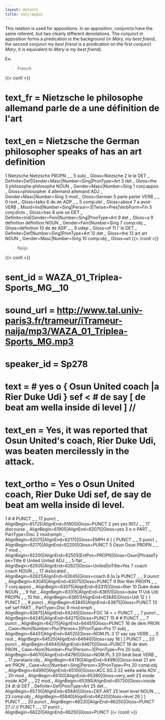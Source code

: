 ```yaml
---
layout: default
title: conj:appos
---
```


This relation is used for appositions. In an apposition, conjuncts have the same referent, but two clearly different denotations. The conjunct in apposition forms a predication in the background (in *Mary, my best friend*, the second conjunct *my best friend* is a predication on the first conjunct *Mary*, it is equivalent to *Mary is my best friend*).

Ex:
> French

{{< conll >}}
# text_fr = Nietzsche le philosophe allemand parle de a une définition de l'art
# text_en = Nietzsche the German philosopher speaks of has an art definition
1	Nietzsche	Nietzsche	PROPN	_	_	5	subj	_	Gloss=Niezsche
2	le	le	DET	_	Definite=Def|Gender=Masc|Number=Sing|PronType=Art	3	det	_	Gloss=the
3	philosophe	philosophe	NOUN	_	Gender=Masc|Number=Sing	1	conj:appos	_	Gloss=philosopher
4	allemand	allemand	ADJ	_	Gender=Masc|Number=Sing	3	mod	_	Gloss=German
5	parle	parler	VERB	_	_	0	root	_	Gloss=talks
6	de	de	ADP	_	_	5	comp:obl	_	Gloss=about
7	a	avoir	VERB	_	Mood=Ind|Number=Sing|Person=3|Tense=Pres|VerbForm=Fin	5	conj:dicto	_	Gloss=has
8	une	un	DET	_	Definite=Ind|Gender=Fem|Number=Sing|PronType=Art	9	det	_	Gloss=a
9	définition	définition	NOUN	_	Gender=Fem|Number=Sing	7	comp:obj	_	Gloss=definition
10	de	de	ADP	_	_	9	udep	_	Gloss=of
11	l'	le	DET	_	Definite=Def|Number=Sing|PronType=Art	12	det	_	Gloss=the
12	art	art	NOUN	_	Gender=Masc|Number=Sing	10	comp:obj	_	Gloss=art
{{< /conll >}}

> Naija

{{< conll >}}
# sent_id = WAZA_01_Triplea-Sports_MG__10
# sound_url = http://www.tal.univ-paris3.fr/trameur/iTrameur-naija/mp3/WAZA_01_Triplea-Sports_MG.mp3
# speaker_id = Sp278
# text = # yes o { Osun United coach |a Rier Duke Udi } sef < # de say [ de beat am wella inside di level ] //
# text_en = Yes, it was reported that Osun United's coach, Rier Duke Udi, was beaten mercilessly in the attack.
# text_ortho = Yes o Osun United coach, Rier Duke Udi sef, de say de beat am wella inside di level.
1	#	#	PUNCT	_	_	17	punct	_	AlignBegin=61725|AlignEnd=61905|Gloss=PUNCT
2	yes	yes	INTJ	_	_	17	discourse	_	AlignBegin=61905|AlignEnd=62075|Gloss=yes
3	o	o	PART	_	PartType=Disc	2	mod:emph	_	AlignBegin=62075|AlignEnd=62170|Gloss=EMPH
4	{	{	PUNCT	_	_	5	punct	_	AlignBegin=62170|AlignEnd=62200|Gloss=PUNCT
5	Osun	Osun	PROPN	_	_	7	mod	_	AlignBegin=62200|AlignEnd=62505|ExtPos=PROPN|Gloss=Osun|PhraseType=Title
6	United	United	ADJ	_	_	5	flat	_	AlignBegin=62505|AlignEnd=62821|Gloss=United|InTitle=Yes
7	coach	coach	NOUN	_	_	17	dislocated	_	AlignBegin=62821|AlignEnd=63045|Gloss=coach
8	|a	|a	PUNCT	_	_	9	punct	_	AlignBegin=63045|AlignEnd=63075|Gloss=PUNCT
9	Rier	Rier	PROPN	_	_	7	conj:appos	_	AlignBegin=63075|AlignEnd=63315|Gloss=Rier
10	Duke	duke	NOUN	_	_	9	flat	_	AlignBegin=63315|AlignEnd=63651|Gloss=duke
11	Udi	Udi	PROPN	_	_	10	flat	_	AlignBegin=63651|AlignEnd=63845|Gloss=Udi
12	}	}	PUNCT	_	_	9	punct	_	AlignBegin=63845|AlignEnd=63875|Gloss=PUNCT
13	sef	sef	PART	_	PartType=Disc	9	mod:emph	_	AlignBegin=63875|AlignEnd=64245|Gloss=FOC
14	<	<	PUNCT	_	_	7	punct	_	AlignBegin=64245|AlignEnd=64275|Gloss=PUNCT
15	#	#	PUNCT	_	_	7	punct	_	AlignBegin=64275|AlignEnd=64451|Gloss=PUNCT
16	de	dem	PRON	_	Case=Nom|Number=Plur|Person=3|PronType=Prs	17	subj	_	AlignBegin=64451|AlignEnd=64520|Gloss=NOM.PL.3
17	say	say	VERB	_	_	0	root	_	AlignBegin=64520|AlignEnd=64640|Gloss=say
18	[	[	PUNCT	_	_	20	punct	_	AlignBegin=64640|AlignEnd=64670|Gloss=PUNCT
19	de	dem	PRON	_	Case=Nom|Number=Plur|Person=3|PronType=Prs	20	subj	_	AlignBegin=64670|AlignEnd=64780|Gloss=NOM.PL.3
20	beat	beat	VERB	_	_	17	parataxis:obj	_	AlignBegin=64780|AlignEnd=64990|Gloss=beat
21	am	am	PRON	_	Case=Acc|Number=Sing|Person=3|PronType=Prs	20	comp:obj	_	AlignBegin=64990|AlignEnd=65100|Gloss=ACC.SG.3
22	wella	wella	ADV	_	_	20	mod	_	AlignBegin=65100|AlignEnd=65390|Gloss=very_well
23	inside	inside	ADP	_	_	22	mod	_	AlignBegin=65390|AlignEnd=65730|Gloss=inside
24	di	di	DET	_	Definite=Def|PronType=Art	25	det	_	AlignBegin=65730|AlignEnd=65840|Gloss=DEF.ART
25	level	level	NOUN	_	_	23	comp:obj	_	AlignBegin=65840|AlignEnd=66220|Gloss=level
26	]	]	PUNCT	_	_	20	punct	_	AlignBegin=66220|AlignEnd=66250|Gloss=PUNCT
27	//	//	PUNCT	_	_	17	punct	_	AlignBegin=66220|AlignEnd=66250|Gloss=PUNCT
{{< /conll >}}
